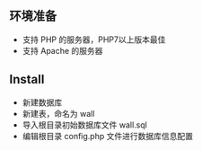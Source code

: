## 环境准备
- 支持 PHP 的服务器，PHP7以上版本最佳
- 支持 Apache 的服务器

## Install
- 新建数据库
- 新建表，命名为 wall
- 导入根目录初始数据库文件 wall.sql
- 编辑根目录 config.php 文件进行数据库信息配置
